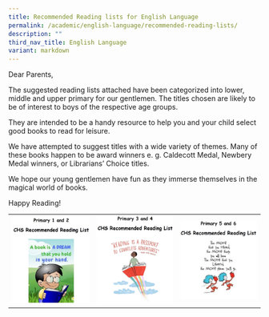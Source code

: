 ```yaml
---
title: Recommended Reading lists for English Language
permalink: /academic/english-language/recommended-reading-lists/
description: ""
third_nav_title: English Language
variant: markdown
---
```

Dear Parents,

The suggested reading lists attached have been categorized into lower, middle and upper primary for our gentlemen. The titles chosen are likely to be of interest to boys of the respective age groups.

They are intended to be a handy resource to help you and your child select good books to read for leisure.

We have attempted to suggest titles with a wide variety of themes. Many of these books happen to be award winners e. g. Caldecott Medal, Newbery Medal winners, or Librarians’ Choice titles.

We hope our young gentlemen have fun as they immerse themselves in the magical world of books.

Happy Reading!

|  	|  	|  	|
|---	|---	|---	|
|[![P1 and P2 Reading List](/images/Primary/English/P1_P2.jpg)](/files/Primary/2024_P1_and_P2_Recommended_Reading_List_for_English_Language.pdf)|[![P3 and P4 Reading List](/images/Primary/English/P3_P4.jpg)](/files/Primary/2024_P3_and_P4_Recommended_Reading_List_for_English_Language.pdf)|[![P5 and P6 Reading List](/images/Primary/English/P5_P6.jpg)](/files/Primary/2024_P5_and_P6_Recommended_Reading_List_for_English_Language.pdf)|






